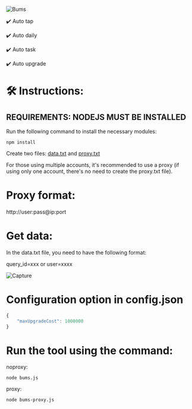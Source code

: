 
![Bums](https://github.com/user-attachments/assets/d3515d2c-8c79-4030-9670-dc694d9855fe)

✔️ Auto tap

✔️ Auto daily

✔️ Auto task

✔️ Auto upgrade

# 🛠️ Instructions:

## REQUIREMENTS: NODEJS MUST BE INSTALLED

Run the following command to install the necessary modules:

`npm install`

Create two files: [data.txt](data.txt) and [proxy.txt](proxy.txt)

For those using multiple accounts, it's recommended to use a proxy (if using only one account, there's no need to create the proxy.txt file).

# Proxy format:

http://user:pass@ip:port

# Get data:

In the data.txt file, you need to have the following format:

query_id=xxx or user=xxxx

![Capture](https://github.com/user-attachments/assets/6db0b3ed-86fe-4cf7-b9c3-9dde4c0f2efb)

# Configuration option in config.json

```js
{
    "maxUpgradeCost": 1000000
}
```

# Run the tool using the command:

noproxy:

`node bums.js`

proxy:

`node bums-proxy.js`
